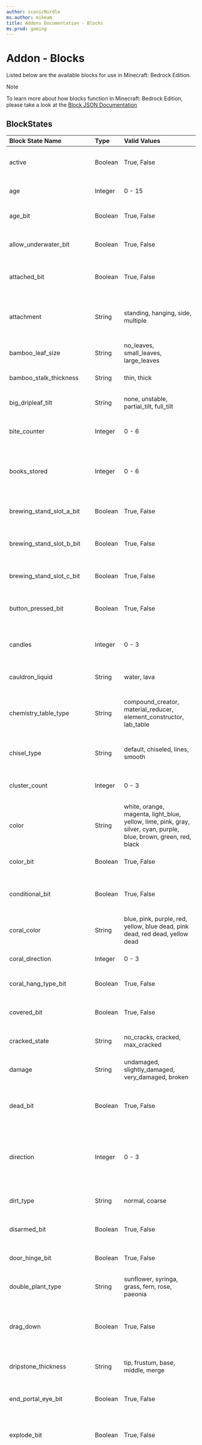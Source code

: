 ```yaml
---
author: iconicNurdle
ms.author: mikeam
title: Addons Documentation - Blocks
ms.prod: gaming
---
```


# Addon - Blocks

Listed below are the available blocks for use in Minecraft: Bedrock Edition.

> [!NOTE]
> To learn more about how blocks function in Minecraft: Bedrock Edition, please take a look at the [Block JSON Documentation](../../BlockReference/index.yml)

## BlockStates

| Block State Name| Type| Valid Values| Description |
|:-----------|:-----------|:-----------|:-----------|
| active| Boolean | True, False| Determines whether the block is active or not |
| age| Integer| 0 - 15| Represents the age of the block |
| age_bit| Boolean| True, False| Determines if saplings should grow |
| allow_underwater_bit| Boolean|  True, False| Determines if a TNT block works underwater |
| attached_bit| Boolean| True, False| Determines if a tripwire is attached to another tripwire |
| attachment| String|standing, hanging, side, multiple| Determines the type of attachment used by a bell or grindstone block |
| bamboo_leaf_size| String| no_leaves, small_leaves, large_leaves| Determines the size of bamboo leaves |
| bamboo_stalk_thickness| String|thin, thick| Determines the thickness of a bamboo stalk |
| big_dripleaf_tilt| String| none, unstable, partial_tilt, full_tilt| Determines the tilt state of big dripleaf block |
| bite_counter| Integer |0 - 6| Tracks how many bites of cake have been taken |
| books_stored| Integer |0 - 6| Determines how many books are stored in the chiseled bookshelf |
| brewing_stand_slot_a_bit| Boolean| True, False| Determines if a bottle is shown in slot a of the brewing stand |
| brewing_stand_slot_b_bit| Boolean| True, False| Determines if a bottle is shown in slot b of the brewing stand |
| brewing_stand_slot_c_bit| Boolean| True, False| Determines if a bottle is shown in slot c of the brewing stand |
| button_pressed_bit| Boolean| True, False| Determines if a button is in the pressed state or not |
| candles| Integer|  0 - 3| Describes how many extra candles are in the same block space |
| cauldron_liquid| String|water, lava| Determines the type of liquid in a cauldron |
| chemistry_table_type| String| compound_creator, material_reducer, element_constructor, lab_table| Determines the type of the work benches that are behind the edu features toggle |
| chisel_type| String| default, chiseled, lines, smooth| Determines the pattern of quartz and purpur blocks |
| cluster_count| Integer| 0 - 3| Describes how many sea pickles are in a cluster |
| color| String| white, orange, magenta, light_blue, yellow, lime, pink, gray, silver, cyan, purple, blue, brown, green, red, black| Determines the color of a block like wool |
| color_bit| Boolean| True, False| Sets if a torch is a colored torch block |
| conditional_bit| Boolean| True, False| Determines if a command block is conditional or not |
| coral_color| String| blue, pink, purple, red, yellow, blue dead, pink dead, red dead, yellow dead| Determines the color of a coral block |
| coral_direction| Integer| 0 - 3| Describes the rotation of coral fans |
| coral_hang_type_bit| Boolean| True, False| Describes the type of hanging for coral fans |
| covered_bit| Boolean|True, False| Describes if a top snow block is covering another block |
| cracked_state| String| no_cracks, cracked, max_cracked| Determines the cracked state of turtle eggs |
| damage| String| undamaged, slightly_damaged, very_damaged, broken| Determines the state of damage of an Anvil |
| dead_bit| Boolean| True, False| Determines if coral, coral fans, or sea pickles are dead |
| direction| Integer| 0 - 3| Determines the North, South, East, and West direction of some blocks. 0 = South, 1 = West, 2 = North 3 = East |
| dirt_type| String| normal, coarse| Determines the dirt type of a block |
| disarmed_bit| Boolean| True, False| Determines if a tripwire is disarmed or not. |
| door_hinge_bit| Boolean|True, False| Determines if door's hinge is mirrored or not |
| double_plant_type| String| sunflower, syringa, grass, fern, rose, paeonia| Determines the type of a double plant block |
| drag_down| Boolean| True, False| Describes if bubble columns drag entities down or pushes them up |
| dripstone_thickness| String| tip, frustum, base, middle, merge| Determines the type of a pointed dripstone block |
| end_portal_eye_bit| Boolean| True, False| Determines if an end portal block has an Eye in it |
| explode_bit| Boolean| True, False| Determines if a TNT block should start its explode sequence |
| facing_direction| Integer| 0 - 5| Determines the Up, Down, North, South, East, and West direction of some blocks. 0 = Down, 1 = Up, 2 = North, 3 = South, 4 = West, 5 = East |
| fill_level| Integer| 0 - 6| Determines fill level of a cauldron block |
| flower_type| String| poppy, orchid, allium, houstonia, tulip_red, tulip_orange, tulip_white, tulip_pink, oxeye, cornflower, lily_of_the_valley| Determines the type of a flower block |
| ground_sign_direction| Integer| 0 - 15| Describes the rotation of signs and standing banners |
| growth| Integer| 0 - 7| Determines the growth level of crops |
| hanging| Boolean| True, False| Describes if a lantern block is hanging or not |
| head_piece_bit| Boolean| True, False| Determines if a block is the pillow side of a bed |
| height| Integer| 0 - 7| Determines the height of a top snow block |
| huge_mushroom_bits| Integer| 0 - 15| Determines which huge mushroom block to be displayed |
| in_wall_bit| Boolean| True, False| Determines if a fence block is connected to a wall block |
| infiniburn_bit| Boolean| True, False| Determines if a block should burn infinitely |
| item_frame_map_bit| Boolean| True, False| Describes if an item frame block has a map in it |
| item_frame_photo_bit| Boolean| True, False| Describes if an item frame block has a photo in it |
| liquid_depth| Integer| 0 - 15| Determines the level of liquid blocks |
| lit| Boolean| True, False| Determines if a block is lit or not |
| moisturized_amount| Integer| 0 - 7| Determines the moisture level of crops |
| monster_egg_stone_type| String| stone, cobblestone, stone_brick, mossy_stone_brick, cracked_stone_brick, chiseled_stone_brick| Determines the stone type of a monster egg block |
| new_leaf_type| String| acacia, dark_oak| Determines the leaf type of some blocks |
| new_log_type| String| acacia, dark_oak| Determines the wood type of some blocks |
| no_drop_bit| Boolean| True, False| Determines if a skull block should drop loot |
| occupied_bit| Boolean| True, False| Determines if a bed block is occupied |
| old_leaf_type| String| oak, spruce, birch, jungle| Determines the leaf type of some blocks |
| old_log_type| String| oak, spruce, birch, jungle| Determines the wood type of some blocks |
| open_bit| Boolean| True, False| Determines if a door, gate, or trapdoor is open |
| output_lit_bit| Boolean| True, False| Determines if a Comparator's output is lit |
| output_subtract_bit| Boolean| True, False| Determines if a Comparator is set to subtract output |
| persistent_bit| Boolean| True, False| Determines if a leaf block is persistent |
| portal_axis| String| unknown, x, z| Determines the orientation of portal blocks |
| powered_bit| Boolean| True, False| Shows when an observer or tripwire sends a redstone signal |
| rail_data_bit| Boolean| True, False| Shows if a rail has a redstone signal |
| rail_direction| Integer| 0 - 8| Determines the orientation of a placed rail block |
| redstone_signal| Integer| 0 - 15| Determines the signal strength of a redstone signal |
| repeater_delay| Integer| 0 - 3| Determines the amount of delay of a repeater |
| sand_stone_type| String| default, hieroglyphs, cut, smooth| Determines the pattern of a sandstone block |
| sand_type| String| normal, red| Determines the sand type of a block |
| sapling_type| String| evergreen, birch, jungle, acacia, roofed_oak| Determines the type of the sapling block |
| sea_grass_type| String| default, double_top, double_bot| Determines the type of a seagrass block |
| sponge_type| String| dry, wet| Determines the type of a sponge block |
| stability| Integer| 0 - 5| Determines the stability of a scaffolding block |
| stability_check| Boolean| True, False| Describes if a scaffolding block has been checked for stability |
| stone_brick_type| String| default, mossy, cracked, chiseled, smooth| Determines the type of a stone brick block |
| stone_slab_type| String| smooth_stone, sandstone, wood, cobblestone, brick, stone_brick, quartz, nether_brick| Determines the type of some stone slab blocks |
| stone_slab_type_2| String| red_sandstone, purpur, prismarine_rough, prismarine_dark, prismarine_brick, mossy_cobblestone, smooth_sandstone, red_nether_brick| Determines the type of some stone slab blocks |
| stone_slab_type_3| String| end_stone_brick, smooth_red_sandstone, polished_andesite, andesite, diorite, polished_diorite, granite, polished_granite| Determines the type of some stone slab blocks |
| stone_slab_type_4| String| mossy_stone_brick, smooth_quartz, stone, cut_sandstone, cut_red_sandstone| Determines the type of some stone slab blocks |
| stone_type| String| stone, granite, granite_smooth, diorite, diorite_smooth, andesite, andesite_smooth| Determines the stone type of a block |
| stripped_bit| Boolean| True, False| Describes if a wood log has been stripped of bark |
| structure_block_type| String| data, save, load, corner, invalid, export| Determines the state of a structure block |
| structure_void_type| String| void, air| Determines which void mode to draw for structure blocks |
| suspended_bit| Boolean| True, False| Indicates if a tripwire block is suspended |
| tall_grass_type| String| default, tall, fern, snow| Determines the type of a tall grass block |
| toggle_bit| Boolean| True, False| Determines if a hopper block is active or not |
| top_slot_bit| Boolean| True, False| Shows if a slab is the top half of the block or not |
| torch_facing_direction| String| unknown, west, east, north, south, top| Determines the block that a torch is attached to in relation to its position |
| triggered_bit| Boolean| True, False| Determines if a dispenser is triggered |
| turtle_egg_count| String| one_egg, two_egg, three_egg, four_egg| Determines the amount of turtle eggs in an egg block |
| update_bit| Boolean| True, False| Determines if a leaf block or flower block should be updated |
| upper_block_bit| Boolean| True, False| Determines if a block is the upper half of an object like a door or a tall plant |
| upside_down_bit| Boolean| True, False| Determines if a stair block or trapdoor block is upsidedown |
| vine_direction_bits| Integer| 0 - 15| Determines the facing direction for vines, works like the facing_direction blockstate |
| wall_block_type| String| cobblestone, mossy_cobblestone, granite, diorite, andesite, sandstone, brick, stone_brick, mossy_stone_brick, nether_brick, end_brick, prismarine, red_sandstone, red_nether_brick| Determines the type of a stone used in a wall block |
| wall_connection_type_east| String| none, short, tall| Determines what kind of connection a wall has to the east |
| wall_connection_type_north| String| none, short, tall| Determines what kind of connection a wall has to the north |
| wall_connection_type_south| String| none, short, tall| Determines what kind of connection a wall has to the south |
| wall_connection_type_west| String| none, short, tall| Determines what kind of connection a wall has to the west |
| wall_post_bit| Boolean| True, False| Determines if a wall should contain a post |
| weirdo_direction| Integer | 0 - 3| Describes the rotation of stairs |
| wood_type| String| oak, spruce, birch, jungle, acacia, dark_oak| Determines the wood type of a block |

## BlockTraits

List of all Block Traits and the Block States they include. 
Experimental toggles required : Upcoming Creator Features

| Block Trait| Type | Valid Values | Description |
|:----------|:---------|:----------|:--------|
| "minecraft:placement_direction"| JSON Object|  |Adds the "minecraft:cardinal_direction" and/or "minecraft:facing_direction" states and setter function to the block. The values of these states are set when the block is placed. `enabled_states` array specifies which states to enable. Must specify at least one.|
| minecraft:cardinal_direction| String| north, south, east, west| Defines the cardinal placement direction of a block. |
| minecraft:facing_direction| String| down, up, north, south, east, west | Defines all placement directions of a block. |
| y_rotation_offset| Decimal |0.0 - 360.0 | The y rotation offset to apply to the block. Must be [0.0, 90.0, 180.0, 270.0]. Default is 0, meaning if the player is facing north, the "minecraft:cardinal_direction" and/or minecraft:facing_direction state will be north. |
| "minecraft:placement_position"| PlacementPosition| | Adds the "minecraft:block_face" and/or "minecraft:vertical_half" BlockStates. The value of these state(s) are set when the block is placed. `enabled_states` array specifies which states to enable. Must specify at least one.|
| minecraft:block_face| String| down, up, north, south, east, west| Which blockface the player placed the block on. |
| minecraft:vertical_half| String| bottom, top| Which vertical half of the space the block is placed in. |

### Block trait example

```json
{
  "format_version": "1.20.0",
  "minecraft:block": {
    "description": {
      "identifier": "test:placement_direction_trait_block",
      "traits" : {
        "minecraft:placement_direction": {
            "enabled_states": ["minecraft:cardinal_direction"], // 4 permutations
            "y_rotation_offset": 0.0 // 0.0-360.0
          }
      }
    },
    "permutations": [
       {
          "condition": "query.block_property('minecraft:cardinal_direction') == 1", // west
          "components": {
              // ...	
          }
        }
    ]
  }
}
```

## List of Blocks

| Name |
|:-----------|
| minecraft:acacia_button |
| minecraft:acacia_door |
| minecraft:acacia_fence |
| minecraft:acacia_fence_gate |
| minecraft:acacia_hanging_sign |
| minecraft:acacia_log |
| minecraft:acacia_pressure_plate |
| minecraft:acacia_stairs |
| minecraft:acacia_standing_sign |
| minecraft:acacia_trapdoor |
| minecraft:acacia_wall_sign |
| minecraft:activator_rail |
| minecraft:air |
| minecraft:allow |
| minecraft:amethyst_block |
| minecraft:amethyst_cluster |
| minecraft:ancient_debris |
| minecraft:andesite_stairs |
| minecraft:anvil |
| minecraft:azalea |
| minecraft:azalea_leaves |
| minecraft:azalea_leaves_flowered |
| minecraft:bamboo |
| minecraft:bamboo_block |
| minecraft:bamboo_button |
| minecraft:bamboo_door |
| minecraft:bamboo_double_slab |
| minecraft:bamboo_fence |
| minecraft:bamboo_fence_gate |
| minecraft:bamboo_hanging_sign |
| minecraft:bamboo_mosaic |
| minecraft:bamboo_mosaic_double_slab |
| minecraft:bamboo_mosaic_slab |
| minecraft:bamboo_mosaic_stairs |
| minecraft:bamboo_planks |
| minecraft:bamboo_pressure_plate |
| minecraft:bamboo_sapling |
| minecraft:bamboo_slab |
| minecraft:bamboo_stairs |
| minecraft:bamboo_standing_sign |
| minecraft:bamboo_trapdoor |
| minecraft:bamboo_wall_sign |
| minecraft:barrel |
| minecraft:barrier |
| minecraft:basalt |
| minecraft:beacon |
| minecraft:bed |
| minecraft:bedrock |
| minecraft:bee_nest |
| minecraft:beehive |
| minecraft:beetroot |
| minecraft:bell |
| minecraft:big_dripleaf |
| minecraft:birch_button |
| minecraft:birch_door |
| minecraft:birch_fence |
| minecraft:birch_fence_gate |
| minecraft:birch_hanging_sign |
| minecraft:birch_log |
| minecraft:birch_pressure_plate |
| minecraft:birch_stairs |
| minecraft:birch_standing_sign |
| minecraft:birch_trapdoor |
| minecraft:birch_wall_sign |
| minecraft:black_candle |
| minecraft:black_candle_cake |
| minecraft:black_carpet |
| minecraft:black_concrete |
| minecraft:black_glazed_terracotta |
| minecraft:black_shulker_box |
| minecraft:black_wool |
| minecraft:blackstone |
| minecraft:blackstone_double_slab |
| minecraft:blackstone_slab |
| minecraft:blackstone_stairs |
| minecraft:blackstone_wall |
| minecraft:blast_furnace |
| minecraft:blue_candle |
| minecraft:blue_candle_cake |
| minecraft:blue_carpet |
| minecraft:blue_concrete |
| minecraft:blue_glazed_terracotta |
| minecraft:blue_ice |
| minecraft:blue_shulker_box |
| minecraft:blue_wool |
| minecraft:bone_block |
| minecraft:bookshelf |
| minecraft:border_block |
| minecraft:brain_coral |
| minecraft:brewing_stand |
| minecraft:brick_block |
| minecraft:brick_stairs |
| minecraft:brown_candle |
| minecraft:brown_candle_cake |
| minecraft:brown_carpet |
| minecraft:brown_concrete |
| minecraft:brown_glazed_terracotta |
| minecraft:brown_mushroom |
| minecraft:brown_mushroom_block |
| minecraft:brown_shulker_box |
| minecraft:brown_wool |
| minecraft:bubble_column |
| minecraft:bubble_coral |
| minecraft:budding_amethyst |
| minecraft:cactus |
| minecraft:cake |
| minecraft:calcite |
| minecraft:calibrated_sculk_sensor |
| minecraft:camera |
| minecraft:campfire |
| minecraft:candle |
| minecraft:candle_cake |
| minecraft:carrots |
| minecraft:cartography_table |
| minecraft:carved_pumpkin |
| minecraft:cauldron |
| minecraft:cave_vines |
| minecraft:cave_vines_body_with_berries |
| minecraft:cave_vines_head_with_berries |
| minecraft:chain |
| minecraft:chain_command_block |
| minecraft:chemical_heat |
| minecraft:chemistry_table |
| minecraft:cherry_button |
| minecraft:cherry_door |
| minecraft:cherry_double_slab |
| minecraft:cherry_fence |
| minecraft:cherry_fence_gate |
| minecraft:cherry_hanging_sign |
| minecraft:cherry_leaves |
| minecraft:cherry_log |
| minecraft:cherry_planks |
| minecraft:cherry_pressure_plate |
| minecraft:cherry_sapling |
| minecraft:cherry_slab |
| minecraft:cherry_stairs |
| minecraft:cherry_standing_sign |
| minecraft:cherry_trapdoor |
| minecraft:cherry_wall_sign |
| minecraft:cherry_wood |
| minecraft:chest |
| minecraft:chiseled_bookshelf |
| minecraft:chiseled_deepslate |
| minecraft:chiseled_nether_bricks |
| minecraft:chiseled_polished_blackstone |
| minecraft:chorus_flower |
| minecraft:chorus_plant |
| minecraft:clay |
| minecraft:client_request_placeholder_block |
| minecraft:coal_block |
| minecraft:coal_ore |
| minecraft:cobbled_deepslate |
| minecraft:cobbled_deepslate_double_slab |
| minecraft:cobbled_deepslate_slab |
| minecraft:cobbled_deepslate_stairs |
| minecraft:cobbled_deepslate_wall |
| minecraft:cobblestone |
| minecraft:cobblestone_wall |
| minecraft:cocoa |
| minecraft:colored_torch_bp |
| minecraft:colored_torch_rg |
| minecraft:command_block |
| minecraft:composter |
| minecraft:concrete_powder |
| minecraft:conduit |
| minecraft:copper_block |
| minecraft:copper_ore |
| minecraft:coral_block |
| minecraft:coral_fan |
| minecraft:coral_fan_dead |
| minecraft:coral_fan_hang |
| minecraft:coral_fan_hang2 |
| minecraft:coral_fan_hang3 |
| minecraft:cracked_deepslate_bricks |
| minecraft:cracked_deepslate_tiles |
| minecraft:cracked_nether_bricks |
| minecraft:cracked_polished_blackstone_bricks |
| minecraft:crafting_table |
| minecraft:crimson_button |
| minecraft:crimson_door |
| minecraft:crimson_double_slab |
| minecraft:crimson_fence |
| minecraft:crimson_fence_gate |
| minecraft:crimson_fungus |
| minecraft:crimson_hanging_sign |
| minecraft:crimson_hyphae |
| minecraft:crimson_nylium |
| minecraft:crimson_planks |
| minecraft:crimson_pressure_plate |
| minecraft:crimson_roots |
| minecraft:crimson_slab |
| minecraft:crimson_stairs |
| minecraft:crimson_standing_sign |
| minecraft:crimson_stem |
| minecraft:crimson_trapdoor |
| minecraft:crimson_wall_sign |
| minecraft:crying_obsidian |
| minecraft:cut_copper |
| minecraft:cut_copper_slab |
| minecraft:cut_copper_stairs |
| minecraft:cyan_candle |
| minecraft:cyan_candle_cake |
| minecraft:cyan_carpet |
| minecraft:cyan_concrete |
| minecraft:cyan_glazed_terracotta |
| minecraft:cyan_shulker_box |
| minecraft:cyan_wool |
| minecraft:dark_oak_button |
| minecraft:dark_oak_door |
| minecraft:dark_oak_fence |
| minecraft:dark_oak_fence_gate |
| minecraft:dark_oak_hanging_sign |
| minecraft:dark_oak_log |
| minecraft:dark_oak_pressure_plate |
| minecraft:dark_oak_stairs |
| minecraft:dark_oak_trapdoor |
| minecraft:dark_prismarine_stairs |
| minecraft:darkoak_standing_sign |
| minecraft:darkoak_wall_sign |
| minecraft:daylight_detector |
| minecraft:daylight_detector_inverted |
| minecraft:dead_brain_coral |
| minecraft:dead_bubble_coral |
| minecraft:dead_fire_coral |
| minecraft:dead_horn_coral |
| minecraft:dead_tube_coral |
| minecraft:deadbush |
| minecraft:decorated_pot |
| minecraft:deepslate |
| minecraft:deepslate_brick_double_slab |
| minecraft:deepslate_brick_slab |
| minecraft:deepslate_brick_stairs |
| minecraft:deepslate_brick_wall |
| minecraft:deepslate_bricks |
| minecraft:deepslate_coal_ore |
| minecraft:deepslate_copper_ore |
| minecraft:deepslate_diamond_ore |
| minecraft:deepslate_emerald_ore |
| minecraft:deepslate_gold_ore |
| minecraft:deepslate_iron_ore |
| minecraft:deepslate_lapis_ore |
| minecraft:deepslate_redstone_ore |
| minecraft:deepslate_tile_double_slab |
| minecraft:deepslate_tile_slab |
| minecraft:deepslate_tile_stairs |
| minecraft:deepslate_tile_wall |
| minecraft:deepslate_tiles |
| minecraft:deny |
| minecraft:detector_rail |
| minecraft:diamond_block |
| minecraft:diamond_ore |
| minecraft:diorite_stairs |
| minecraft:dirt |
| minecraft:dirt_with_roots |
| minecraft:dispenser |
| minecraft:double_cut_copper_slab |
| minecraft:double_plant |
| minecraft:double_block_slab |
| minecraft:double_block_slab2 |
| minecraft:double_block_slab3 |
| minecraft:double_block_slab4 |
| minecraft:double_wooden_slab |
| minecraft:dragon_egg |
| minecraft:dried_kelp_block |
| minecraft:dripstone_block |
| minecraft:dropper |
| minecraft:element_0 |
| minecraft:element_1 |
| minecraft:element_10 |
| minecraft:element_100 |
| minecraft:element_101 |
| minecraft:element_102 |
| minecraft:element_103 |
| minecraft:element_104 |
| minecraft:element_105 |
| minecraft:element_106 |
| minecraft:element_107 |
| minecraft:element_108 |
| minecraft:element_109 |
| minecraft:element_11 |
| minecraft:element_110 |
| minecraft:element_111 |
| minecraft:element_112 |
| minecraft:element_113 |
| minecraft:element_114 |
| minecraft:element_115 |
| minecraft:element_116 |
| minecraft:element_117 |
| minecraft:element_118 |
| minecraft:element_12 |
| minecraft:element_13 |
| minecraft:element_14 |
| minecraft:element_15 |
| minecraft:element_16 |
| minecraft:element_17 |
| minecraft:element_18 |
| minecraft:element_19 |
| minecraft:element_2 |
| minecraft:element_20 |
| minecraft:element_21 |
| minecraft:element_22 |
| minecraft:element_23 |
| minecraft:element_24 |
| minecraft:element_25 |
| minecraft:element_26 |
| minecraft:element_27 |
| minecraft:element_28 |
| minecraft:element_29 |
| minecraft:element_3 |
| minecraft:element_30 |
| minecraft:element_31 |
| minecraft:element_32 |
| minecraft:element_33 |
| minecraft:element_34 |
| minecraft:element_35 |
| minecraft:element_36 |
| minecraft:element_37 |
| minecraft:element_38 |
| minecraft:element_39 |
| minecraft:element_4 |
| minecraft:element_40 |
| minecraft:element_41 |
| minecraft:element_42 |
| minecraft:element_43 |
| minecraft:element_44 |
| minecraft:element_45 |
| minecraft:element_46 |
| minecraft:element_47 |
| minecraft:element_48 |
| minecraft:element_49 |
| minecraft:element_5 |
| minecraft:element_50 |
| minecraft:element_51 |
| minecraft:element_52 |
| minecraft:element_53 |
| minecraft:element_54 |
| minecraft:element_55 |
| minecraft:element_56 |
| minecraft:element_57 |
| minecraft:element_58 |
| minecraft:element_59 |
| minecraft:element_6 |
| minecraft:element_60 |
| minecraft:element_61 |
| minecraft:element_62 |
| minecraft:element_63 |
| minecraft:element_64 |
| minecraft:element_65 |
| minecraft:element_66 |
| minecraft:element_67 |
| minecraft:element_68 |
| minecraft:element_69 |
| minecraft:element_7 |
| minecraft:element_70 |
| minecraft:element_71 |
| minecraft:element_72 |
| minecraft:element_73 |
| minecraft:element_74 |
| minecraft:element_75 |
| minecraft:element_76 |
| minecraft:element_77 |
| minecraft:element_78 |
| minecraft:element_79 |
| minecraft:element_8 |
| minecraft:element_80 |
| minecraft:element_81 |
| minecraft:element_82 |
| minecraft:element_83 |
| minecraft:element_84 |
| minecraft:element_85 |
| minecraft:element_86 |
| minecraft:element_87 |
| minecraft:element_88 |
| minecraft:element_89 |
| minecraft:element_9 |
| minecraft:element_90 |
| minecraft:element_91 |
| minecraft:element_92 |
| minecraft:element_93 |
| minecraft:element_94 |
| minecraft:element_95 |
| minecraft:element_96 |
| minecraft:element_97 |
| minecraft:element_98 |
| minecraft:element_99 |
| minecraft:emerald_block |
| minecraft:emerald_ore |
| minecraft:enchanting_table |
| minecraft:end_brick_stairs |
| minecraft:end_bricks |
| minecraft:end_gateway |
| minecraft:end_portal |
| minecraft:end_portal_frame |
| minecraft:end_rod |
| minecraft:end_stone |
| minecraft:ender_chest |
| minecraft:exposed_copper |
| minecraft:exposed_cut_copper |
| minecraft:exposed_cut_copper_slab |
| minecraft:exposed_cut_copper_stairs |
| minecraft:exposed_double_cut_copper_slab |
| minecraft:farmland |
| minecraft:fence_gate |
| minecraft:fire |
| minecraft:fire_coral |
| minecraft:fletching_table |
| minecraft:flower_pot |
| minecraft:flowering_azalea |
| minecraft:flowing_lava |
| minecraft:flowing_water |
| minecraft:frame |
| minecraft:frog_spawn |
| minecraft:frosted_ice |
| minecraft:furnace |
| minecraft:gilded_blackstone |
| minecraft:glass |
| minecraft:glass_pane |
| minecraft:glow_frame |
| minecraft:glow_lichen |
| minecraft:glowingobsidian |
| minecraft:glowstone |
| minecraft:gold_block |
| minecraft:gold_ore |
| minecraft:golden_rail |
| minecraft:granite_stairs |
| minecraft:grass |
| minecraft:grass_path |
| minecraft:gravel |
| minecraft:gray_candle |
| minecraft:gray_candle_cake |
| minecraft:gray_carpet |
| minecraft:gray_concrete |
| minecraft:gray_glazed_terracotta |
| minecraft:gray_shulker_box |
| minecraft:gray_wool |
| minecraft:green_candle |
| minecraft:green_candle_cake |
| minecraft:green_carpet |
| minecraft:green_concrete |
| minecraft:green_glazed_terracotta |
| minecraft:green_shulker_box |
| minecraft:green_wool |
| minecraft:grindstone |
| minecraft:hanging_roots |
| minecraft:hard_glass |
| minecraft:hard_glass_pane |
| minecraft:hard_stained_glass |
| minecraft:hard_stained_glass_pane |
| minecraft:hardened_clay |
| minecraft:hay_block |
| minecraft:heavy_weighted_pressure_plate |
| minecraft:honey_block |
| minecraft:honeycomb_block |
| minecraft:hopper |
| minecraft:horn_coral |
| minecraft:ice |
| minecraft:infested_deepslate |
| minecraft:info_update |
| minecraft:info_update2 |
| minecraft:invisible_bedrock |
| minecraft:iron_bars |
| minecraft:iron_block |
| minecraft:iron_door |
| minecraft:iron_ore |
| minecraft:iron_trapdoor |
| minecraft:jigsaw |
| minecraft:jukebox |
| minecraft:jungle_button |
| minecraft:jungle_door |
| minecraft:jungle_fence |
| minecraft:jungle_fence_gate |
| minecraft:jungle_hanging_sign |
| minecraft:jungle_log |
| minecraft:jungle_pressure_plate |
| minecraft:jungle_stairs |
| minecraft:jungle_standing_sign |
| minecraft:jungle_trapdoor |
| minecraft:jungle_wall_sign |
| minecraft:kelp |
| minecraft:ladder |
| minecraft:lantern |
| minecraft:lapis_block |
| minecraft:lapis_ore |
| minecraft:large_amethyst_bud |
| minecraft:lava |
| minecraft:leaves |
| minecraft:leaves2 |
| minecraft:lectern |
| minecraft:lever |
| minecraft:light_block |
| minecraft:light_blue_candle |
| minecraft:light_blue_candle_cake |
| minecraft:light_blue_carpet |
| minecraft:light_blue_concrete |
| minecraft:light_blue_glazed_terracotta |
| minecraft:light_blue_shulker_box |
| minecraft:light_blue_wool|
| minecraft:light_gray_candle |
| minecraft:light_gray_concrete |
| minecraft:light_gray_candle_cake |
| minecraft:light_gray_carpet |
| minecraft:light_gray_shulker_box |
| minecraft:light_gray_wool |
| minecraft:light_weighted_pressure_plate |
| minecraft:lightning_rod |
| minecraft:lime_candle |
| minecraft:lime_candle_cake |
| minecraft:lime_carpet |
| minecraft:lime_concrete |
| minecraft:lime_glazed_terracotta |
| minecraft:lime_shulker_box |
| minecraft:lime_wool |
| minecraft:lit_blast_furnace |
| minecraft:lit_deepslate_redstone_ore |
| minecraft:lit_furnace |
| minecraft:lit_pumpkin |
| minecraft:lit_redstone_lamp |
| minecraft:lit_redstone_ore |
| minecraft:lit_smoker |
| minecraft:lodestone |
| minecraft:loom |
| minecraft:magenta_candle |
| minecraft:magenta_candle_cake |
| minecraft:magenta_carpet |
| minecraft:magenta_concrete |
| minecraft:magenta_glazed_terracotta |
| minecraft:magenta_shulker_box |
| minecraft:magenta_wool |
| minecraft:magma |
| minecraft:mangrove_button |
| minecraft:mangrove_door |
| minecraft:mangrove_double_slab |
| minecraft:mangrove_fence |
| minecraft:mangrove_fence_gate |
| minecraft:mangrove_hanging_sign |
| minecraft:mangrove_leaves |
| minecraft:mangrove_log |
| minecraft:mangrove_planks |
| minecraft:mangrove_pressure_plate |
| minecraft:mangrove_propagule |
| minecraft:mangrove_propagule_hanging |
| minecraft:mangrove_roots |
| minecraft:mangrove_slab |
| minecraft:mangrove_stairs |
| minecraft:mangrove_standing_sign |
| minecraft:mangrove_trapdoor |
| minecraft:mangrove_wall_sign |
| minecraft:mangrove_wood |
| minecraft:medium_amethyst_bud |
| minecraft:melon_block |
| minecraft:melon_stem |
| minecraft:mob_spawner |
| minecraft:monster_egg |
| minecraft:moss_block |
| minecraft:moss_carpet |
| minecraft:mossy_cobblestone |
| minecraft:mossy_cobblestone_stairs |
| minecraft:mossy_stone_brick_stairs |
| minecraft:moving_block |
| minecraft:mud |
| minecraft:mud_brick_double_slab |
| minecraft:mud_brick_slab |
| minecraft:mud_brick_stairs |
| minecraft:mud_brick_wall |
| minecraft:mud_bricks |
| minecraft:muddy_mangrove_roots |
| minecraft:mycelium |
| minecraft:nether_brick |
| minecraft:nether_brick_fence |
| minecraft:nether_brick_stairs |
| minecraft:nether_gold_ore |
| minecraft:nether_sprouts |
| minecraft:nether_wart |
| minecraft:nether_wart_block |
| minecraft:netherite_block |
| minecraft:netherrack |
| minecraft:netherreactor |
| minecraft:normal_stone_stairs |
| minecraft:noteblock |
| minecraft:oak_fence |
| minecraft:oak_hanging_sign |
| minecraft:oak_log |
| minecraft:oak_stairs |
| minecraft:observer |
| minecraft:obsidian |
| minecraft:ochre_froglight |
| minecraft:orange_candle |
| minecraft:orange_candle_cake |
| minecraft:orange_carpet |
| minecraft:orange_concrete |
| minecraft:orange_glazed_terracotta |
| minecraft:orange_shulker_box |
| minecraft:orange_wool |
| minecraft:oxidized_copper |
| minecraft:oxidized_cut_copper |
| minecraft:oxidized_cut_copper_slab |
| minecraft:oxidized_cut_copper_stairs |
| minecraft:oxidized_double_cut_copper_slab |
| minecraft:packed_ice |
| minecraft:packed_mud |
| minecraft:pearlescent_froglight |
| minecraft:pink_candle |
| minecraft:pink_candle_cake |
| minecraft:pink_carpet |
| minecraft:pink_concrete |
| minecraft:pink_glazed_terracotta |
| minecraft:pink_petals |
| minecraft:pink_shulker_box |
| minecraft:pink_wool |
| minecraft:piston |
| minecraft:piston_arm_collision |
| minecraft:pitcher_crop |
| minecraft:pitcher_plant |
| minecraft:planks |
| minecraft:podzol |
| minecraft:pointed_dripstone |
| minecraft:polished_andesite_stairs |
| minecraft:polished_basalt |
| minecraft:polished_blackstone |
| minecraft:polished_blackstone_brick_double_slab |
| minecraft:polished_blackstone_brick_slab |
| minecraft:polished_blackstone_brick_stairs |
| minecraft:polished_blackstone_brick_wall |
| minecraft:polished_blackstone_bricks |
| minecraft:polished_blackstone_button |
| minecraft:polished_blackstone_double_slab |
| minecraft:polished_blackstone_pressure_plate |
| minecraft:polished_blackstone_slab |
| minecraft:polished_blackstone_stairs |
| minecraft:polished_blackstone_wall |
| minecraft:polished_deepslate |
| minecraft:polished_deepslate_double_slab |
| minecraft:polished_deepslate_slab |
| minecraft:polished_deepslate_stairs |
| minecraft:polished_deepslate_wall |
| minecraft:polished_diorite_stairs |
| minecraft:polished_granite_stairs |
| minecraft:portal |
| minecraft:potatoes |
| minecraft:powder_snow |
| minecraft:powered_comparator |
| minecraft:powered_repeater |
| minecraft:prismarine |
| minecraft:prismarine_bricks_stairs |
| minecraft:prismarine_stairs |
| minecraft:pumpkin |
| minecraft:pumpkin_stem |
| minecraft:purple_candle |
| minecraft:purple_candle_cake |
| minecraft:purple_carpet |
| minecraft:purple_concrete |
| minecraft:purple_glazed_terracotta |
| minecraft:purple_shulker_box |
| minecraft:purple_wool |
| minecraft:purpur_block |
| minecraft:purpur_stairs |
| minecraft:quartz_block |
| minecraft:quartz_bricks |
| minecraft:quartz_ore |
| minecraft:quartz_stairs |
| minecraft:rail |
| minecraft:raw_copper_block |
| minecraft:raw_gold_block |
| minecraft:raw_iron_block |
| minecraft:red_candle |
| minecraft:red_candle_cake |
| minecraft:red_carpet |
| minecraft:red_concrete |
| minecraft:red_flower |
| minecraft:red_glazed_terracotta |
| minecraft:red_mushroom |
| minecraft:red_mushroom_block |
| minecraft:red_nether_brick |
| minecraft:red_nether_brick_stairs |
| minecraft:red_sandstone |
| minecraft:red_sandstone_stairs |
| minecraft:red_shulker_box |
| minecraft:red_wool |
| minecraft:redstone_block |
| minecraft:redstone_lamp |
| minecraft:redstone_ore |
| minecraft:redstone_torch |
| minecraft:redstone_wire |
| minecraft:reeds |
| minecraft:reinforced_deepslate |
| minecraft:repeating_command_block |
| minecraft:reserved6 |
| minecraft:respawn_anchor |
| minecraft:sand |
| minecraft:sandstone |
| minecraft:sandstone_stairs |
| minecraft:sapling |
| minecraft:scaffolding |
| minecraft:sculk |
| minecraft:sculk_catalyst |
| minecraft:sculk_sensor |
| minecraft:sculk_shrieker |
| minecraft:sculk_vein |
| minecraft:sea_lantern |
| minecraft:sea_pickle |
| minecraft:seagrass |
| minecraft:shroomlight |
| minecraft:silver_glazed_terracotta |
| minecraft:skull |
| minecraft:slime |
| minecraft:small_amethyst_bud |
| minecraft:small_dripleaf_block |
| minecraft:smithing_table |
| minecraft:smoker |
| minecraft:smooth_basalt |
| minecraft:smooth_quartz_stairs |
| minecraft:smooth_red_sandstone_stairs |
| minecraft:smooth_sandstone_stairs |
| minecraft:smooth_stone |
| minecraft:sniffer_egg |
| minecraft:snow |
| minecraft:snow_layer |
| minecraft:soul_campfire |
| minecraft:soul_fire |
| minecraft:soul_lantern |
| minecraft:soul_sand |
| minecraft:soul_soil |
| minecraft:soul_torch |
| minecraft:sponge |
| minecraft:spore_blossom |
| minecraft:spruce_button |
| minecraft:spruce_door |
| minecraft:spruce_fence |
| minecraft:spruce_fence_gate |
| minecraft:spruce_hanging_sign |
| minecraft:spruce_log |
| minecraft:spruce_pressure_plate |
| minecraft:spruce_stairs |
| minecraft:spruce_standing_sign |
| minecraft:spruce_trapdoor |
| minecraft:spruce_wall_sign |
| minecraft:stained_glass |
| minecraft:stained_glass_pane |
| minecraft:stained_hardened_clay |
| minecraft:standing_banner |
| minecraft:standing_sign |
| minecraft:sticky_piston |
| minecraft:sticky_piston_arm_collision |
| minecraft:stone |
| minecraft:stone_block_slab |
| minecraft:stone_block_slab2 |
| minecraft:stone_block_slab3 |
| minecraft:stone_block_slab4 |
| minecraft:stone_brick_stairs |
| minecraft:stone_button |
| minecraft:stone_pressure_plate |
| minecraft:stone_stairs |
| minecraft:stonebrick |
| minecraft:stonecutter |
| minecraft:stonecutter_block |
| minecraft:stripped_acacia_log |
| minecraft:stripped_bamboo_block |
| minecraft:stripped_birch_log |
| minecraft:stripped_cherry_log |
| minecraft:stripped_cherry_wood |
| minecraft:stripped_crimson_hyphae |
| minecraft:stripped_crimson_stem |
| minecraft:stripped_dark_oak_log |
| minecraft:stripped_jungle_log |
| minecraft:stripped_mangrove_log |
| minecraft:stripped_mangrove_wood |
| minecraft:stripped_oak_log |
| minecraft:stripped_spruce_log |
| minecraft:stripped_warped_hyphae |
| minecraft:stripped_warped_stem |
| minecraft:structure_block |
| minecraft:structure_void |
| minecraft:suspicious_gravel |
| minecraft:suspicious_sand |
| minecraft:sweet_berry_bush |
| minecraft:tallgrass |
| minecraft:target |
| minecraft:tinted_glass |
| minecraft:tnt |
| minecraft:torch |
| minecraft:torchflower |
| minecraft:torchflower_crop |
| minecraft:trapdoor |
| minecraft:trapped_chest |
| minecraft:trip_wire |
| minecraft:tripwire_hook |
| minecraft:tube_coral |
| minecraft:tuff |
| minecraft:turtle_egg |
| minecraft:twisting_vines |
| minecraft:underwater_torch |
| minecraft:undyed_shulker_box |
| minecraft:unknown |
| minecraft:unlit_redstone_torch |
| minecraft:unpowered_comparator |
| minecraft:unpowered_repeater |
| minecraft:verdant_froglight |
| minecraft:vine |
| minecraft:wall_banner |
| minecraft:wall_sign |
| minecraft:warped_button |
| minecraft:warped_door |
| minecraft:warped_double_slab |
| minecraft:warped_fence |
| minecraft:warped_fence_gate |
| minecraft:warped_fungus |
| minecraft:warped_hanging_sign |
| minecraft:warped_hyphae |
| minecraft:warped_nylium |
| minecraft:warped_planks |
| minecraft:warped_pressure_plate |
| minecraft:warped_roots |
| minecraft:warped_slab |
| minecraft:warped_stairs |
| minecraft:warped_standing_sign |
| minecraft:warped_stem |
| minecraft:warped_trapdoor |
| minecraft:warped_wall_sign |
| minecraft:warped_wart_block |
| minecraft:water |
| minecraft:waterlily |
| minecraft:waxed_copper |
| minecraft:waxed_cut_copper |
| minecraft:waxed_cut_copper_slab |
| minecraft:waxed_cut_copper_stairs |
| minecraft:waxed_double_cut_copper_slab |
| minecraft:waxed_exposed_copper |
| minecraft:waxed_exposed_cut_copper |
| minecraft:waxed_exposed_cut_copper_slab |
| minecraft:waxed_exposed_cut_copper_stairs |
| minecraft:waxed_exposed_double_cut_copper_slab |
| minecraft:waxed_oxidized_copper |
| minecraft:waxed_oxidized_cut_copper |
| minecraft:waxed_oxidized_cut_copper_slab |
| minecraft:waxed_oxidized_cut_copper_stairs |
| minecraft:waxed_oxidized_double_cut_copper_slab |
| minecraft:waxed_weathered_copper |
| minecraft:waxed_weathered_cut_copper |
| minecraft:waxed_weathered_cut_copper_slab |
| minecraft:waxed_weathered_cut_copper_stairs |
| minecraft:waxed_weathered_double_cut_copper_slab |
| minecraft:weathered_copper |
| minecraft:weathered_cut_copper |
| minecraft:weathered_cut_copper_slab |
| minecraft:weathered_cut_copper_stairs |
| minecraft:weathered_double_cut_copper_slab |
| minecraft:web |
| minecraft:weeping_vines |
| minecraft:wheat |
| minecraft:white_candle |
| minecraft:white_candle_cake |
| minecraft:white_carpet |
| minecraft:yellow_concrete |
| minecraft:white_concrete |
| minecraft:white_glazed_terracotta |
| minecraft:white_shulker_box |
| minecraft:white_wool |
| minecraft:wither_rose |
| minecraft:wood |
| minecraft:wooden_button |
| minecraft:wooden_door |
| minecraft:wooden_pressure_plate |
| minecraft:wooden_slab |
| minecraft:yellow_candle |
| minecraft:yellow_candle_cake |
| minecraft:yellow_carpet |
| minecraft:yellow_flower |
| minecraft:yellow_glazed_terracotta |
| minecraft:yellow_shulker_box |
| minecraft:yellow_wool |
